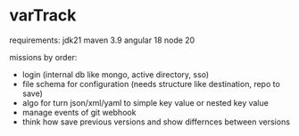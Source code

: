 # varTrack

requirements:
jdk21
maven 3.9
angular 18
node 20

missions by order:
- login (internal db like mongo, active directory, sso)
- file schema for configuration (needs structure like destination, repo to save)
- algo for turn json/xml/yaml to simple key value or nested key value
- manage events of git webhook
- think how save previous versions and show differnces between versions